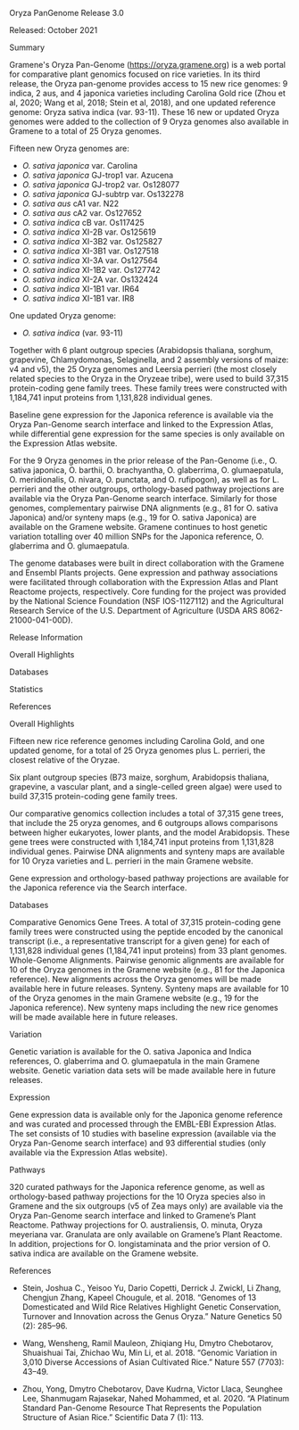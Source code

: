 Oryza PanGenome Release 3.0

Released: October 2021

Summary

Gramene's Oryza Pan-Genome (https://oryza.gramene.org) is a web portal for comparative plant genomics focused on rice varieties. In its third release, the Oryza pan-genome provides access to 15 new rice genomes: 9 indica, 2 aus, and 4 japonica varieties including Carolina Gold rice (Zhou et al, 2020; Wang et al, 2018; Stein et al, 2018), and one updated reference genome: Oryza sativa indica (var. 93-11). These 16 new or updated Oryza genomes were added to the collection of 9 Oryza genomes also available in Gramene to a total of 25 Oryza genomes.

Fifteen new Oryza genomes are:

- _O. sativa japonica_ var. Carolina
- _O. sativa japonica_ GJ-trop1 var. Azucena
- _O. sativa japonica_ GJ-trop2 var. Os128077
- _O. sativa japonica_ GJ-subtrp var. Os132278
- _O. sativa aus_ cA1 var. N22
- _O. sativa aus_ cA2 var. Os127652
- _O. sativa indica_ cB var. Os117425
- _O. sativa indica_ XI-2B var. Os125619
- _O. sativa indica_ XI-3B2 var. Os125827
- _O. sativa indica_ XI-3B1 var. Os127518
- _O. sativa indica_ XI-3A var. Os127564
- _O. sativa indica_ XI-1B2 var. Os127742
- _O. sativa indica_ XI-2A var. Os132424
- _O. sativa indica_ XI-1B1 var. IR64 
- _O. sativa indica_ XI-1B1 var. IR8


One updated Oryza genome: 

- _O. sativa indica_ (var. 93-11)

Together with 6 plant outgroup species (Arabidopsis thaliana, sorghum, grapevine, Chlamydomonas, Selaginella, and 2 assembly versions of maize: v4 and v5), the 25 Oryza genomes and Leersia perrieri (the most closely related species to the Oryza in the Oryzeae tribe), were used to build 37,315 protein-coding gene family trees. These family trees were constructed with 1,184,741 input proteins from 1,131,828 individual genes.

Baseline gene expression for the Japonica reference is available via the Oryza Pan-Genome search interface and linked to the Expression Atlas, while differential gene expression for the same species is only available on the Expression Atlas website.

For the 9 Oryza genomes in the prior release of the Pan-Genome (i.e., O. sativa japonica, O. barthii, O. brachyantha, O. glaberrima, O. glumaepatula, O. meridionalis, O. nivara, O. punctata, and O. rufipogon), as well as for L. perrieri and the other outgroups, orthology-based pathway projections are available via the Oryza Pan-Genome search interface. Similarly for those genomes, complementary pairwise DNA alignments (e.g., 81 for O. sativa Japonica) and/or synteny maps (e.g., 19 for O. sativa Japonica) are available on the Gramene website. Gramene continues to host genetic variation totalling over 40 million SNPs for the Japonica reference, O. glaberrima and O. glumaepatula.

The genome databases were built in direct collaboration with the Gramene and Ensembl Plants projects. Gene expression and pathway associations were facilitated through collaboration with the Expression Atlas and Plant Reactome projects, respectively. Core funding for the project was provided by the National Science Foundation (NSF IOS-1127112) and the Agricultural Research Service of the U.S. Department of Agriculture (USDA ARS 8062-21000-041-00D).  

Release Information

Overall Highlights

Databases

Statistics

References

Overall Highlights

Fifteen new rice reference genomes including Carolina Gold, and one updated genome, for a total of 25 Oryza genomes plus L. perrieri, the closest relative of the Oryzae.

Six plant outgroup species (B73 maize, sorghum, Arabidopsis thaliana, grapevine, a vascular plant, and a single-celled green algae) were used to build 37,315 protein-coding gene family trees.

Our comparative genomics collection includes a total of 37,315 gene trees, that include the 25 oryza genomes, and 6 outgroups allows comparisons between higher eukaryotes, lower plants, and the model Arabidopsis. These gene trees were constructed with 1,184,741 input proteins from 1,131,828 individual genes. Pairwise DNA alignments and synteny maps are available for 10 Oryza varieties and L. perrieri in the main Gramene website.

Gene expression and orthology-based pathway projections are available for the Japonica reference via the Search interface.

Databases

Comparative Genomics
Gene Trees. A total of 37,315 protein-coding gene family trees were constructed using the peptide encoded by the canonical transcript (i.e., a representative transcript for a given gene) for each of 1,131,828 individual genes (1,184,741 input proteins) from 33 plant genomes.
Whole-Genome Alignments. Pairwise genomic alignments are available for 10 of the Oryza genomes in the Gramene website (e.g., 81 for the Japonica reference). New alignments across the Oryza genomes will be made available here in future releases.
Synteny. Synteny maps are available for 10 of the Oryza genomes in the main Gramene website (e.g., 19 for the Japonica reference). New synteny maps including the new rice genomes will be made available here in future releases.

Variation

Genetic variation is available for the O. sativa Japonica and Indica references, O. glaberrima and O. glumaepatula in the main Gramene website. Genetic variation data sets will be made available here in future releases.

Expression

Gene expression data is available only for the Japonica genome reference and was curated and processed through the EMBL-EBI Expression Atlas. The set consists of 10 studies with baseline expression (available via the Oryza Pan-Genome search interface) and 93 differential studies (only available via the Expression Atlas website).

Pathways

320 curated pathways for the Japonica reference genome, as well as orthology-based pathway projections for the 10 Oryza species also in Gramene and the six outgroups (v5 of Zea mays only) are available via the Oryza Pan-Genome search interface and linked to Gramene’s Plant Reactome. Pathway projections for O. australiensis, O. minuta, Oryza meyeriana var. Granulata are only available on Gramene’s Plant Reactome. In addition, projections for O. longistaminata and the prior version of O. sativa indica are available on the Gramene website.

References

- Stein, Joshua C., Yeisoo Yu, Dario Copetti, Derrick J. Zwickl, Li Zhang, Chengjun Zhang, Kapeel Chougule, et al. 2018. “Genomes of 13 Domesticated and Wild Rice Relatives Highlight Genetic Conservation, Turnover and Innovation across the Genus Oryza.” Nature Genetics 50 (2): 285–96.

- Wang, Wensheng, Ramil Mauleon, Zhiqiang Hu, Dmytro Chebotarov, Shuaishuai Tai, Zhichao Wu, Min Li, et al. 2018. “Genomic Variation in 3,010 Diverse Accessions of Asian Cultivated Rice.” Nature 557 (7703): 43–49.

- Zhou, Yong, Dmytro Chebotarov, Dave Kudrna, Victor Llaca, Seunghee Lee, Shanmugam Rajasekar, Nahed Mohammed, et al. 2020. “A Platinum Standard Pan-Genome Resource That Represents the Population Structure of Asian Rice.” Scientific Data 7 (1): 113.
